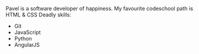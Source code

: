 Pavel is a software developer of happiness.
My favourite codeschool path is HTML & CSS
Deadly skills:
* Git
* JavaScript
* Python
* AngularJS

